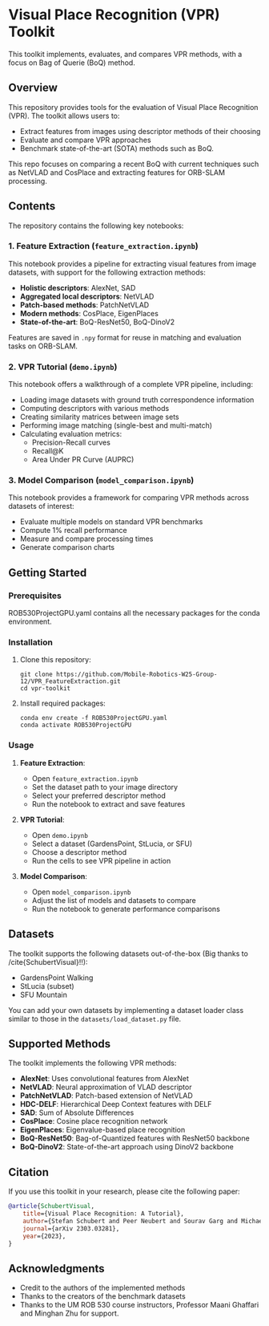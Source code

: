 # Visual Place Recognition (VPR) Toolkit

This toolkit implements, evaluates, and compares VPR methods, with a focus on Bag of Querie (BoQ) method.

## Overview

This repository provides tools for the evaluation of Visual Place Recognition (VPR). The toolkit allows users to:

- Extract features from images using descriptor methods of their choosing
- Evaluate and compare VPR approaches
- Benchmark state-of-the-art (SOTA) methods such as BoQ.

This repo focuses on comparing a recent BoQ with current techniques such as NetVLAD and CosPlace and extracting features for ORB-SLAM processing.

## Contents

The repository contains the following key notebooks:

### 1. Feature Extraction (`feature_extraction.ipynb`)

This notebook provides a pipeline for extracting visual features from image datasets, with support for the following extraction methods:

- **Holistic descriptors**: AlexNet, SAD
- **Aggregated local descriptors**: NetVLAD
- **Patch-based methods**: PatchNetVLAD
- **Modern methods**: CosPlace, EigenPlaces
- **State-of-the-art**: BoQ-ResNet50, BoQ-DinoV2

Features are saved in `.npy` format for reuse in matching and evaluation tasks on ORB-SLAM.

### 2. VPR Tutorial (`demo.ipynb`)

This notebook offers a walkthrough of a complete VPR pipeline, including:

- Loading image datasets with ground truth correspondence information
- Computing descriptors with various methods
- Creating similarity matrices between image sets
- Performing image matching (single-best and multi-match)
- Calculating evaluation metrics:
  - Precision-Recall curves
  - Recall@K
  - Area Under PR Curve (AUPRC)

### 3. Model Comparison (`model_comparison.ipynb`)

This notebook provides a framework for comparing VPR methods across datasets of interest:

- Evaluate multiple models on standard VPR benchmarks
- Compute 1% recall performance
- Measure and compare processing times
- Generate comparison charts

## Getting Started

### Prerequisites

ROB530ProjectGPU.yaml contains all the necessary packages for the conda environment.

### Installation

1. Clone this repository:
   ```
   git clone https://github.com/Mobile-Robotics-W25-Group-12/VPR_FeatureExtraction.git
   cd vpr-toolkit
   ```

2. Install required packages:
   ```
   conda env create -f ROB530ProjectGPU.yaml
   conda activate ROB530ProjectGPU
   ```

### Usage

1. **Feature Extraction**:
   - Open `feature_extraction.ipynb`
   - Set the dataset path to your image directory
   - Select your preferred descriptor method
   - Run the notebook to extract and save features

2. **VPR Tutorial**:
   - Open `demo.ipynb`
   - Select a dataset (GardensPoint, StLucia, or SFU)
   - Choose a descriptor method
   - Run the cells to see VPR pipeline in action

3. **Model Comparison**:
   - Open `model_comparison.ipynb`
   - Adjust the list of models and datasets to compare
   - Run the notebook to generate performance comparisons

## Datasets

The toolkit supports the following datasets out-of-the-box (Big thanks to /cite{SchubertVisual}!!):
- GardensPoint Walking
- StLucia (subset)
- SFU Mountain

You can add your own datasets by implementing a dataset loader class similar to those in the `datasets/load_dataset.py` file.

## Supported Methods

The toolkit implements the following VPR methods:

- **AlexNet**: Uses convolutional features from AlexNet
- **NetVLAD**: Neural approximation of VLAD descriptor
- **PatchNetVLAD**: Patch-based extension of NetVLAD
- **HDC-DELF**: Hierarchical Deep Context features with DELF
- **SAD**: Sum of Absolute Differences
- **CosPlace**: Cosine place recognition network
- **EigenPlaces**: Eigenvalue-based place recognition
- **BoQ-ResNet50**: Bag-of-Quantized features with ResNet50 backbone
- **BoQ-DinoV2**: State-of-the-art approach using DinoV2 backbone

## Citation

If you use this toolkit in your research, please cite the following paper:

```bibtex
@article{SchubertVisual,
    title={Visual Place Recognition: A Tutorial},
    author={Stefan Schubert and Peer Neubert and Sourav Garg and Michael Milford and Tobias Fischer},
    journal={arXiv 2303.03281},
    year={2023},
}
```

## Acknowledgments

- Credit to the authors of the implemented methods
- Thanks to the creators of the benchmark datasets 
- Thanks to the UM ROB 530 course instructors, Professor Maani Ghaffari and Minghan Zhu for support.